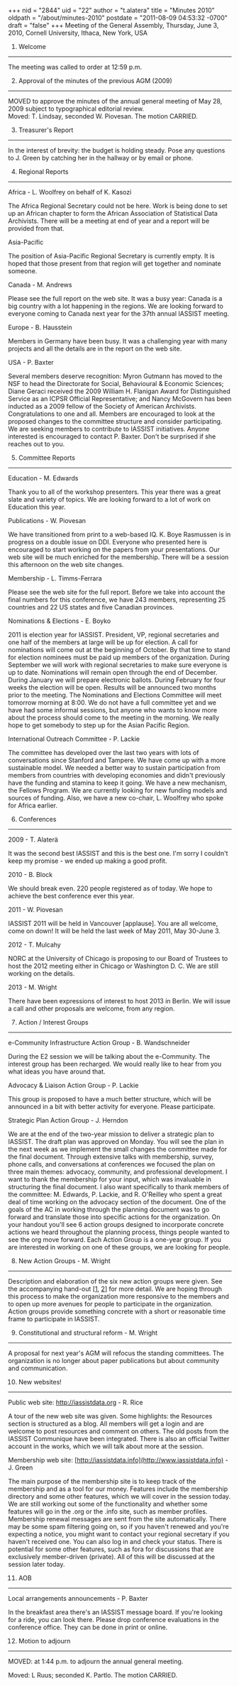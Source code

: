 +++
nid = "2844"
uid = "22"
author = "t.alatera"
title = "Minutes 2010"
oldpath = "/about/minutes-2010"
postdate = "2011-08-09 04:53:32 -0700"
draft = "false"
+++
Meeting of the General Assembly, Thursday, June 3, 2010, Cornell
University, Ithaca, New York, USA

1. Welcome
----------

The meeting was called to order at 12:59 p.m.

2. Approval of the minutes of the previous AGM (2009)
-----------------------------------------------------

MOVED to approve the minutes of the annual general meeting of May 28,
2009 subject to typographical editorial review.\
Moved: T. Lindsay, seconded W. Piovesan. The motion CARRIED.

3. Treasurer\'s Report
----------------------

In the interest of brevity: the budget is holding steady. Pose any
questions to J. Green by catching her in the hallway or by email or
phone.

4. Regional Reports
-------------------

Africa - L. Woolfrey on behalf of K. Kasozi

The Africa Regional Secretary could not be here. Work is being done to
set up an African chapter to form the African Association of Statistical
Data Archivists. There will be a meeting at end of year and a report
will be provided from that.

Asia-Pacific

The position of Asia-Pacific Regional Secretary is currently empty. It
is hoped that those present from that region will get together and
nominate someone.

Canada - M. Andrews

Please see the full report on the web site. It was a busy year: Canada
is a big country with a lot happening in the regions. We are looking
forward to everyone coming to Canada next year for the 37th annual
IASSIST meeting.

Europe - B. Hausstein

Members in Germany have been busy. It was a challenging year with many
projects and all the details are in the report on the web site.

USA - P. Baxter

Several members deserve recognition: Myron Gutmann has moved to the NSF
to head the Directorate for Social, Behavioural & Economic Sciences;
Diane Geraci received the 2009 William H. Flanigan Award for
Distinguished Service as an ICPSR Official Representative; and Nancy
McGovern has been inducted as a 2009 fellow of the Society of American
Archivists. Congratulations to one and all. Members are encouraged to
look at the proposed changes to the committee structure and consider
participating. We are seeking members to contribute to IASSIST
initiatives. Anyone interested is encouraged to contact P. Baxter.
Don\'t be surprised if she reaches out to you.

5. Committee Reports
--------------------

Education - M. Edwards

Thank you to all of the workshop presenters. This year there was a great
slate and variety of topics. We are looking forward to a lot of work on
Education this year.

Publications - W. Piovesan

We have transitioned from print to a web-based IQ. K. Boye Rasmussen is
in progress on a double issue on DDI. Everyone who presented here is
encouraged to start working on the papers from your presentations. Our
web site will be much enriched for the membership. There will be a
session this afternoon on the web site changes.

Membership - L. Timms-Ferrara

Please see the web site for the full report. Before we take into account
the final numbers for this conference, we have 243 members, representing
25 countries and 22 US states and five Canadian provinces.

Nominations & Elections - E. Boyko

2011 is election year for IASSIST. President, VP, regional secretaries
and one half of the members at large will be up for election. A call for
nominations will come out at the beginning of October. By that time to
stand for election nominees must be paid up members of the organization.
During September we will work with regional secretaries to make sure
everyone is up to date. Nominations will remain open through the end of
December. During January we will prepare electronic ballots. During
February for four weeks the election will be open. Results will be
announced two months prior to the meeting. The Nominations and Elections
Committee will meet tomorrow morning at 8:00. We do not have a full
committee yet and we have had some informal sessions, but anyone who
wants to know more about the process should come to the meeting in the
morning. We really hope to get somebody to step up for the Asian Pacific
Region.

International Outreach Committee - P. Lackie

The committee has developed over the last two years with lots of
conversations since Stanford and Tampere. We have come up with a more
sustainable model. We needed a better way to sustain participation from
members from countries with developing economies and didn\'t previously
have the funding and stamina to keep it going. We have a new mechanism,
the Fellows Program. We are currently looking for new funding models and
sources of funding. Also, we have a new co-chair, L. Woolfrey who spoke
for Africa earlier.

6. Conferences
--------------

2009 - T. Alaterä

It was the second best IASSIST and this is the best one. I\'m sorry I
couldn\'t keep my promise - we ended up making a good profit.

2010 - B. Block

We should break even. 220 people registered as of today. We hope to
achieve the best conference ever this year.

2011 - W. Piovesan

IASSIST 2011 will be held in Vancouver \[applause\]. You are all
welcome, come on down! It will be held the last week of May 2011, May
30-June 3.

2012 - T. Mulcahy

NORC at the University of Chicago is proposing to our Board of Trustees
to host the 2012 meeting either in Chicago or Washington D. C. We are
still working on the details.

2013 - M. Wright

There have been expressions of interest to host 2013 in Berlin. We will
issue a call and other proposals are welcome, from any region.

7. Action / Interest Groups
---------------------------

e-Community Infrastructure Action Group - B. Wandschneider

During the E2 session we will be talking about the e-Community. The
interest group has been recharged. We would really like to hear from you
what ideas you have around that.

Advocacy & Liaison Action Group - P. Lackie

This group is proposed to have a much better structure, which will be
announced in a bit with better activity for everyone. Please
participate.

Strategic Plan Action Group - J. Herndon

We are at the end of the two-year mission to deliver a strategic plan to
IASSIST. The draft plan was approved on Monday. You will see the plan in
the next week as we implement the small changes the committee made for
the final document. Through extensive talks with membership, survey,
phone calls, and conversations at conferences we focused the plan on
three main themes: advocacy, community, and professional development. I
want to thank the membership for your input, which was invaluable in
structuring the final document. I also want specifically to thank
members of the committee: M. Edwards, P. Lackie, and R. O\'Reilley who
spent a great deal of time working on the advocacy section of the
document. One of the goals of the AC in working through the planning
document was to go forward and translate those into specific actions for
the organization. On your handout you\'ll see 6 action groups designed
to incorporate concrete actions we heard throughout the planning
process, things people wanted to see the org move forward. Each Action
Group is a one-year group. If you are interested in working on one of
these groups, we are looking for people.

8. New Action Groups - M. Wright
--------------------------------

Description and elaboration of the six new action groups were given. See
the accompanying hand-out
\[[1](http://iassistdata.org/sites/default/files/action_groups_2010_handout_pg1.pdf),
[2](http://iassistdata.org/sites/default/files/action_groups_2010_handout_pg2-7.pdf)\]
for more detail. We are hoping through this process to make the
organization more responsive to the members and to open up more avenues
for people to participate in the organization. Action groups provide
something concrete with a short or reasonable time frame to participate
in IASSIST.

9. Constitutional and structural reform - M. Wright
---------------------------------------------------

A proposal for next year\'s AGM will refocus the standing committees.
The organization is no longer about paper publications but about
community and communication.

10. New websites!
-----------------

Public web site: <http://iassistdata.org> - R. Rice

A tour of the new web site was given. Some highlights: the Resources
section is structured as a blog. All members will get a login and are
welcome to post resources and comment on others. The old posts from the
IASSIST Communique have been integrated. There is also an official
Twitter account in the works, which we will talk about more at the
session.

Membership web site:
[http://iassistdata.info](http://www.iassistdata.info) - J. Green

The main purpose of the membership site is to keep track of the
membership and as a tool for our money. Features include the membership
directory and some other features, which we will cover in the session
today. We are still working out some of the functionality and whether
some features will go in the .org or the .info site, such as member
profiles. Membership renewal messages are sent from the site
automatically. There may be some spam filtering going on, so if you
haven\'t renewed and you\'re expecting a notice, you might want to
contact your regional secretary if you haven\'t received one. You can
also log in and check your status. There is potential for some other
features, such as fora for discussions that are exclusively
member-driven (private). All of this will be discussed at the session
later today.

11. AOB
-------

Local arrangements announcements - P. Baxter

In the breakfast area there\'s an IASSIST message board. If you\'re
looking for a ride, you can look there. Please drop conference
evaluations in the conference office. They can be done in print or
online.

12. Motion to adjourn
---------------------

MOVED: at 1:44 p.m. to adjourn the annual general meeting.

Moved: L Ruus; seconded K. Partlo. The motion CARRIED.

